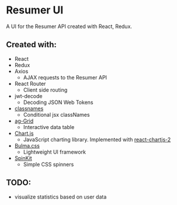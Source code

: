 # Resumer UI

A UI for the Resumer API created with React, Redux.

## Created with:

- React
- Redux
- Axios
  - AJAX requests to the Resumer API
- React Router
  - Client side routing
- jwt-decode
  - Decoding JSON Web Tokens
- [classnames](https://www.npmjs.com/package/classnames)
  - Conditional jsx classNames
- [ag-Grid](https://www.ag-grid.com)
  - Interactive data table
- [Chart.js](https://www.chartjs.org/)
  - JavaScript charting library. Implemented with [react-chartjs-2](hhttp://jerairrest.github.io/react-chartjs-2/)
- [Bulma.css](https://bulma.io/)
  - Lightweight UI framework
- [SpinKit](http://tobiasahlin.com/spinkit/)
  - Simple CSS spinners

## TODO:

- visualize statistics based on user data
